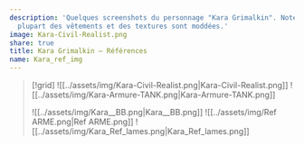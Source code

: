 ```yaml
---
description: 'Quelques screenshots du personnage "Kara Grimalkin". Notes : La
  plupart des vêtements et des textures sont moddées.'
image: Kara-Civil-Realist.png
share: true
title: Kara Grimalkin — Références
name: Kara_ref_img
---
```



> [!grid]
> ![[../assets/img/Kara-Civil-Realist.png|Kara-Civil-Realist.png]]
> ![[../assets/img/Kara-Armure-TANK.png|Kara-Armure-TANK.png]]
>
>
> ![[../assets/img/Kara__BB.png|Kara__BB.png]]
> ![[../assets/img/Ref ARME.png|Ref ARME.png]]
> ![[../assets/img/Kara_Ref_lames.png|Kara_Ref_lames.png]]